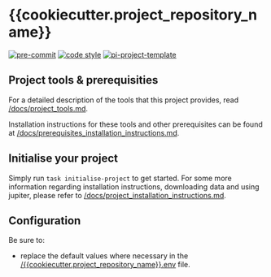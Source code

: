 

# {{cookiecutter.project_repository_name}}

[![pre-commit](https://img.shields.io/badge/pre--commit-enabled-brightgreen?logo=pre-commit&logoColor=white)](https://github.com/pre-commit/pre-commit)
[![code style](https://img.shields.io/badge/code%20style-black-000000.svg)](https://github.com/psf/black)
[![pi-project-template](https://img.shields.io/badge/π__project__template-0.7.1-green)](https://github.com/Rjdrenth/pi-project-template)

## Project tools & prerequisities

For a detailed description of the tools that this project provides, read [/docs/project_tools.md](/docs/project_tools.md).

Installation instructions for these tools and other prerequisites can be found at [/docs/prerequisites_installation_instructions.md](/docs/prerequisites_installation_instructions.md).

## Initialise your project

Simply run `task initialise-project` to get started. For some more information regarding installation instructions, downloading data and using jupiter, please refer to [/docs/project_installation_instructions.md](/docs/project_installation_instructions.md).

<!---
It is advised to not adjust the text above, in order to make it easier to update this file when the project is updated according to the latest version of the project template. 

Write your project-specific readme information below this comment. After updating, the previous text will be gone. 
However, simply discard the Hunk deleting your text and it will be back.
-->

## Configuration

Be sure to:

- replace the default values where necessary in the [/{{cookiecutter.project_repository_name}}.env]({{cookiecutter.project_repository_name}}.env) file.

